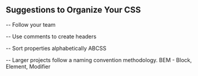 ## Suggestions to Organize Your CSS

-- Follow your team

-- Use comments to create headers

-- Sort properties alphabetically ABCSS

-- Larger projects follow a naming convention methodology.
BEM - Block, Element, Modifier
